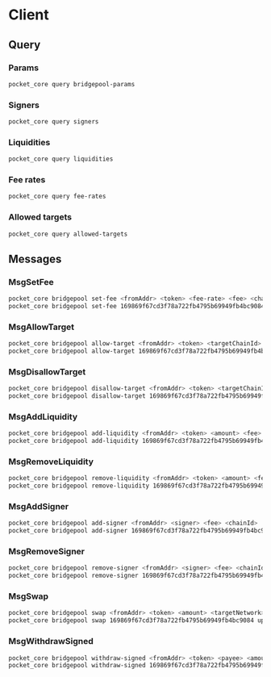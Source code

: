 # Client

## Query

### Params

```sh
pocket_core query bridgepool-params
```

### Signers

```sh
pocket_core query signers
```

### Liquidities

```sh
pocket_core query liquidities
```

### Fee rates

```sh
pocket_core query fee-rates
```

### Allowed targets

```sh
pocket_core query allowed-targets
```

## Messages

### MsgSetFee

```sh
pocket_core bridgepool set-fee <fromAddr> <token> <fee-rate> <fee> <chainId>
pocket_core bridgepool set-fee 169869f67cd3f78a722fb4795b69949fb4bc9084 upokt 100 10000 testnet
```

### MsgAllowTarget

```sh
pocket_core bridgepool allow-target <fromAddr> <token> <targetChainId> <targetToken> <fee> <chainId>
pocket_core bridgepool allow-target 169869f67cd3f78a722fb4795b69949fb4bc9084 upokt 137 0xa5e0829caced8ffdd4de3c43696c57f7d7a678ff 10000 testnet
```

### MsgDisallowTarget

```sh
pocket_core bridgepool disallow-target <fromAddr> <token> <targetChainId> <targetToken> <fee> <chainId>
pocket_core bridgepool disallow-target 169869f67cd3f78a722fb4795b69949fb4bc9084 upokt 137 0xa5e0829caced8ffdd4de3c43696c57f7d7a678ff 10000 testnet
```

### MsgAddLiquidity

```sh
pocket_core bridgepool add-liquidity <fromAddr> <token> <amount> <fee> <chainId>
pocket_core bridgepool add-liquidity 169869f67cd3f78a722fb4795b69949fb4bc9084 upokt 11111111 10000 testnet
```

### MsgRemoveLiquidity

```sh
pocket_core bridgepool remove-liquidity <fromAddr> <token> <amount> <fee> <chainId>
pocket_core bridgepool remove-liquidity 169869f67cd3f78a722fb4795b69949fb4bc9084 upokt 11011 10000 testnet
```

### MsgAddSigner

```sh
pocket_core bridgepool add-signer <fromAddr> <signer> <fee> <chainId>
pocket_core bridgepool add-signer 169869f67cd3f78a722fb4795b69949fb4bc9084 169869f67cd3f78a722fb4795b69949fb4bc9084 10000 testnet
```

### MsgRemoveSigner

```sh
pocket_core bridgepool remove-signer <fromAddr> <signer> <fee> <chainId>
pocket_core bridgepool remove-signer 169869f67cd3f78a722fb4795b69949fb4bc9084 169869f67cd3f78a722fb4795b69949fb4bc9084 10000 testnet
```

### MsgSwap

```sh
pocket_core bridgepool swap <fromAddr> <token> <amount> <targetNetwork> <targetToken> <targetAddress> <fee> <chainId>
pocket_core bridgepool swap 169869f67cd3f78a722fb4795b69949fb4bc9084 upokt 10000000 polygon 0xa5e0829caced8ffdd4de3c43696c57f7d7a678ff 169869f67cd3f78a722fb4795b69949fb4bc9084 10000 testnet
```

### MsgWithdrawSigned

```sh
pocket_core bridgepool withdraw-signed <fromAddr> <token> <payee> <amount> <fee> <chainId>
pocket_core bridgepool withdraw-signed 169869f67cd3f78a722fb4795b69949fb4bc9084 upokt 169869f67cd3f78a722fb4795b69949fb4bc9084 30000000upokt 10000 testnet
```
